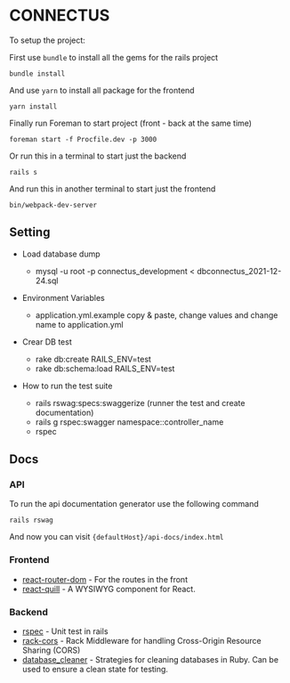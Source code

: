 # CONNECTUS

To setup the project:

First use `bundle` to install all the gems for the rails project

    bundle install

And use `yarn` to install all package for the frontend

    yarn install
    
Finally run Foreman to start project (front - back at the same time)

    foreman start -f Procfile.dev -p 3000

Or run this in a terminal to start just the backend

    rails s

And run this in another terminal to start just the frontend

    bin/webpack-dev-server


## Setting
* Load database dump
    - mysql -u root -p connectus_development < dbconnectus_2021-12-24.sql


* Environment Variables 
    - application.yml.example copy & paste, change values and change name to application.yml


* Crear DB test
    - rake db:create RAILS_ENV=test
    - rake db:schema:load RAILS_ENV=test


* How to run the test suite
    - rails rswag:specs:swaggerize (runner the test and create documentation)
    - rails g rspec:swagger namespace::controller_name
    - rspec

## Docs

### API

To run the api documentation generator use the following command

    rails rswag

And now you can visit `{defaultHost}/api-docs/index.html`

### Frontend
- [react-router-dom](https://github.com/remix-run/react-router/blob/f59ee5488bc343cf3c957b7e0cc395ef5eb572d2/docs/installation/getting-started.md) - For the routes in the front
- [react-quill](https://github.com/zenoamaro/react-quill) - A WYSIWYG component for React.
### Backend
- [rspec](https://github.com/rspec/rspec-rails) - Unit test in rails
- [rack-cors](https://github.com/cyu/rack-cors) - Rack Middleware for handling Cross-Origin Resource Sharing (CORS)
- [database_cleaner](https://github.com/DatabaseCleaner/database_cleaner) - Strategies for cleaning databases in Ruby. Can be used to ensure a clean state for testing.